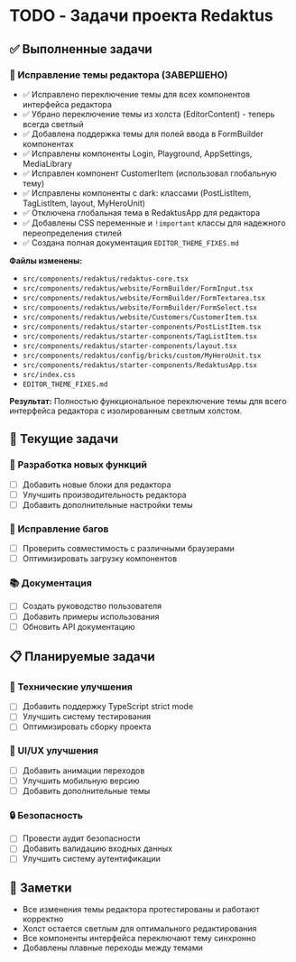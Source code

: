# TODO - Задачи проекта Redaktus

## ✅ Выполненные задачи

### 🎨 Исправление темы редактора (ЗАВЕРШЕНО)
- ✅ Исправлено переключение темы для всех компонентов интерфейса редактора
- ✅ Убрано переключение темы из холста (EditorContent) - теперь всегда светлый
- ✅ Добавлена поддержка темы для полей ввода в FormBuilder компонентах
- ✅ Исправлены компоненты Login, Playground, AppSettings, MediaLibrary
- ✅ Исправлен компонент CustomerItem (использовал глобальную тему)
- ✅ Исправлены компоненты с dark: классами (PostListItem, TagListItem, layout, MyHeroUnit)
- ✅ Отключена глобальная тема в RedaktusApp для редактора
- ✅ Добавлены CSS переменные и `!important` классы для надежного переопределения стилей
- ✅ Создана полная документация `EDITOR_THEME_FIXES.md`

**Файлы изменены:**
- `src/components/redaktus/redaktus-core.tsx`
- `src/components/redaktus/website/FormBuilder/FormInput.tsx`
- `src/components/redaktus/website/FormBuilder/FormTextarea.tsx`
- `src/components/redaktus/website/FormBuilder/FormSelect.tsx`
- `src/components/redaktus/website/Customers/CustomerItem.tsx`
- `src/components/redaktus/starter-components/PostListItem.tsx`
- `src/components/redaktus/starter-components/TagListItem.tsx`
- `src/components/redaktus/starter-components/layout.tsx`
- `src/components/redaktus/config/bricks/custom/MyHeroUnit.tsx`
- `src/components/redaktus/starter-components/RedaktusApp.tsx`
- `src/index.css`
- `EDITOR_THEME_FIXES.md`

**Результат:** Полностью функциональное переключение темы для всего интерфейса редактора с изолированным светлым холстом.

## 🔄 Текущие задачи

### 🚀 Разработка новых функций
- [ ] Добавить новые блоки для редактора
- [ ] Улучшить производительность редактора
- [ ] Добавить дополнительные настройки темы

### 🐛 Исправление багов
- [ ] Проверить совместимость с различными браузерами
- [ ] Оптимизировать загрузку компонентов

### 📚 Документация
- [ ] Создать руководство пользователя
- [ ] Добавить примеры использования
- [ ] Обновить API документацию

## 📋 Планируемые задачи

### 🔧 Технические улучшения
- [ ] Добавить поддержку TypeScript strict mode
- [ ] Улучшить систему тестирования
- [ ] Оптимизировать сборку проекта

### 🎨 UI/UX улучшения
- [ ] Добавить анимации переходов
- [ ] Улучшить мобильную версию
- [ ] Добавить дополнительные темы

### 🔒 Безопасность
- [ ] Провести аудит безопасности
- [ ] Добавить валидацию входных данных
- [ ] Улучшить систему аутентификации

## 📝 Заметки

- Все изменения темы редактора протестированы и работают корректно
- Холст остается светлым для оптимального редактирования
- Все компоненты интерфейса переключают тему синхронно
- Добавлены плавные переходы между темами
